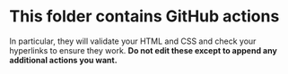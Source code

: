 # This folder contains GitHub actions

In particular, they will validate your HTML and CSS and check your hyperlinks to ensure they work. **Do not edit these except to append any additional actions you want.**
